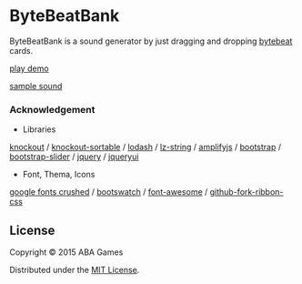 ByteBeatBank
======================
ByteBeatBank is a sound generator by just dragging and dropping [bytebeat](http://canonical.org/~kragen/bytebeat/) cards.

[play demo](http://abagames.sakura.ne.jp/15/bbb/)

[sample sound](http://abagames.sakura.ne.jp/15/bbb/?v=1&d=NojeCIGNwLgRgDTgPawKxIGazgTgL4ITQwAMSqMuWsAzIcbOSrACw0wBM+AugsIzIU2HbkSixOwmAA5RDCUJZUOrXnzCLEyueGwx64ktsq79Ywc1Md6GwSfQc4rAkZzSzOBcY83e-e2kMPUk1O0UrWE94byZpahCDWKVKBPN1fg0eHiA)

### Acknowledgement

* Libraries

[knockout](http://knockoutjs.com/) /
[knockout-sortable](https://github.com/rniemeyer/knockout-sortable) /
[lodash](https://lodash.com/) /
[lz-string](http://pieroxy.net/blog/pages/lz-string/index.html) /
[amplifyjs](http://amplifyjs.com/) /
[bootstrap](http://getbootstrap.com/) /
[bootstrap-slider](https://github.com/seiyria/bootstrap-slider) /
[jquery](https://jquery.com/) /
[jqueryui](https://jqueryui.com/)

* Font, Thema, Icons

[google fonts crushed](https://www.google.com/fonts/specimen/Crushed) /
[bootswatch](https://bootswatch.com/) /
[font-awesome](http://fortawesome.github.io/Font-Awesome/) /
[github-fork-ribbon-css](http://simonwhitaker.github.io/github-fork-ribbon-css/)

License
----------
Copyright &copy; 2015 ABA Games

Distributed under the [MIT License][MIT].

[MIT]: http://www.opensource.org/licenses/mit-license.php
